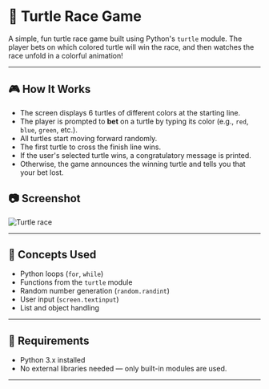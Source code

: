 # 🐢 Turtle Race Game

A simple, fun turtle race game built using Python's `turtle` module. The player bets on which colored turtle will win the race, and then watches the race unfold in a colorful animation!

---

## 🎮 How It Works

- The screen displays 6 turtles of different colors at the starting line.
- The player is prompted to **bet** on a turtle by typing its color (e.g., `red`, `blue`, `green`, etc.).
- All turtles start moving forward randomly.
- The first turtle to cross the finish line wins.
- If the user's selected turtle wins, a congratulatory message is printed.
- Otherwise, the game announces the winning turtle and tells you that your bet lost.


## 📷 Screenshot

![Turtle race](https://github.com/user-attachments/assets/0655e426-6c50-4be8-b055-87746791e4e9)


---

## 🧠 Concepts Used

- Python loops (`for`, `while`)
- Functions from the `turtle` module
- Random number generation (`random.randint`)
- User input (`screen.textinput`)
- List and object handling

---

## 🧰 Requirements

- Python 3.x installed
- No external libraries needed — only built-in modules are used.

---
